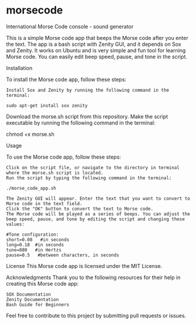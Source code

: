 # morsecode
International Morse Code console - sound generator

This is a simple Morse code app that beeps the Morse code after you enter the text. The app is a bash script with Zenity GUI, and it depends on Sox and Zenity. It works on Ubuntu and is very simple and fun tool for learning Morse code. You can easily edit beep speed, pause, and tone in the script.

Installation

To install the Morse code app, follow these steps:

    Install Sox and Zenity by running the following command in the terminal:

    sudo apt-get install sox zenity

Download the morse.sh script from this repository.
Make the script executable by running the following command in the terminal:

chmod +x morse.sh

Usage

To use the Morse code app, follow these steps:

    Click on the script file, or navigate to the directory in terminal where the morse.sh script is located.
    Run the script by typing the following command in the terminal:

    ./morse_code_app.sh

    The Zenity GUI will appear. Enter the text that you want to convert to Morse code in the text field.
    Click the "OK" button to convert the text to Morse code.
    The Morse code will be played as a series of beeps. You can adjust the beep speed, pause, and tone by editing the script and changing these values:

    #Tone configuration:
    short=0.08   #in seconds
    long=0.18  #in seconds
    tune=880   #in Hertzs
    pause=0.5   #between characters, in seconds


License
This Morse code app is licensed under the MIT License.

Acknowledgments
Thank you to the following resources for their help in creating this Morse code app:

    SOX Documentation
    Zenity Documentation
    Bash Guide for Beginners

Feel free to contribute to this project by submitting pull requests or issues.
